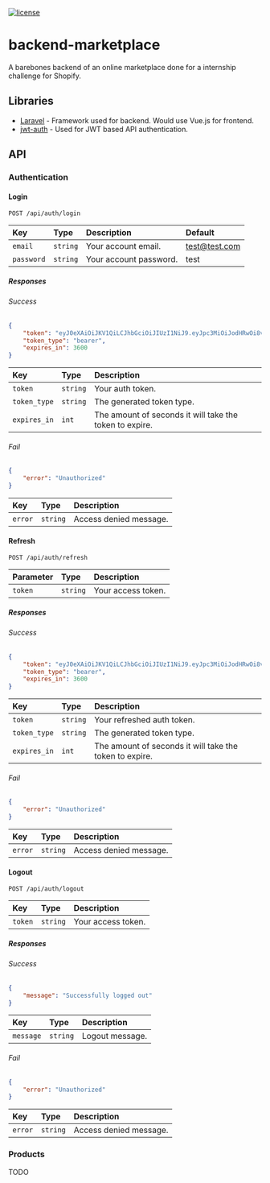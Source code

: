 [![license](https://img.shields.io/github/license/mashape/apistatus.svg) ](LICENSE)

# backend-marketplace
A barebones backend of an online marketplace done for a internship challenge for Shopify.

## Libraries
- [Laravel](https://github.com/laravel/laravel) - Framework used for backend. Would use Vue.js for frontend.
- [jwt-auth](https://github.com/tymondesigns/jwt-auth) - Used for JWT based API authentication.

## API

### Authentication

#### Login

```http
POST /api/auth/login
```
| Key | Type | Description | Default |
| :--- | :--- | :--- | :--- |
| `email` | `string` | Your account email. | test@test.com |
| `password` | `string` | Your account password. | test |

##### Responses

###### Success

```json
{
    "token": "eyJ0eXAiOiJKV1QiLCJhbGciOiJIUzI1NiJ9.eyJpc3MiOiJodHRwOi8vbG9jYWxob3N0L2JhY2tlbmQvcHVibGljL2FwaS9hdXRoL2xvZ2luIiwiaWF0IjoxNTQ3NjAwMTMyLCJleHAiOjE1NDc2MDM3MzIsIm5iZiI6MTU0NzYwMDEzMiwianRpIjoiTHJnSDM1R1NMR3RUbUtJVCIsInN1YiI6MSwicHJ2IjoiODdlMGFmMWVmOWZkMTU4MTJmZGVjOTcxNTNhMTRlMGIwNDc1NDZhYSJ9.APiKkzX0ka9is6MO132ub-3zByn-WqGhLLmEDdWzVto",
    "token_type": "bearer",
    "expires_in": 3600
}
```
| Key | Type | Description |
| :--- | :--- | :--- |
| `token` | `string` | Your auth token. |
| `token_type` | `string` | The generated token type. |
| `expires_in` | `int` | The amount of seconds it will take the token to expire. |

###### Fail
```json
{
    "error": "Unauthorized"
}
```
| Key | Type | Description |
| :--- | :--- | :--- |
| `error` | `string` | Access denied message. |

#### Refresh

```http
POST /api/auth/refresh
```
| Parameter | Type | Description |
| :--- | :--- | :--- |
| `token` | `string` | Your access token. |

##### Responses

###### Success

```json
{
    "token": "eyJ0eXAiOiJKV1QiLCJhbGciOiJIUzI1NiJ9.eyJpc3MiOiJodHRwOi8vbG9jYWxob3N0L2JhY2tlbmQvcHVibGljL2FwaS9hdXRoL2xvZ2luIiwiaWF0IjoxNTQ3NjAwODI1LCJleHAiOjE1NDc2MDQ0MjUsIm5iZiI6MTU0NzYwMDgyNSwianRpIjoiWUxrYXR2RjFlMEdLVExLUiIsInN1YiI6MSwicHJ2IjoiODdlMGFmMWVmOWZkMTU4MTJmZGVjOTcxNTNhMTRlMGIwNDc1NDZhYSJ9.7GmAc12UE-gaZUUMNglsXlH7MyRwkGnRoetnktlEkpY",
    "token_type": "bearer",
    "expires_in": 3600
}
```
| Key | Type | Description |
| :--- | :--- | :--- |
| `token` | `string` | Your refreshed auth token. |
| `token_type` | `string` | The generated token type. |
| `expires_in` | `int` | The amount of seconds it will take the token to expire. |

###### Fail
```json
{
    "error": "Unauthorized"
}
```
| Key | Type | Description |
| :--- | :--- | :--- |
| `error` | `string` | Access denied message. |

#### Logout

```http
POST /api/auth/logout
```
| Key | Type | Description |
| :--- | :--- | :--- |
| `token` | `string` | Your access token. |

##### Responses

###### Success

```json
{
    "message": "Successfully logged out"
}
```
| Key | Type | Description |
| :--- | :--- | :--- |
| `message` | `string` | Logout message. |

###### Fail
```json
{
    "error": "Unauthorized"
}
```
| Key | Type | Description |
| :--- | :--- | :--- |
| `error` | `string` | Access denied message. |

### Products

TODO